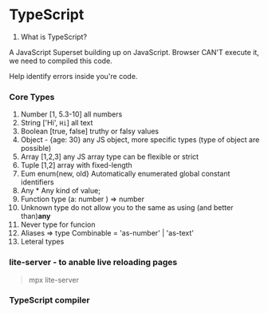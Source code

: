 # TypeScript

1. What is TypeScript?

A JavaScript Superset building up on JavaScript.
Browser CAN'T execute it, we need to compiled this code.

Help identify errors inside you're code.

### Core Types

1. Number [1, 5.3-10] all numbers
2. String ['Hi', `Hi`] all text
3. Boolean [true, false] truthy or falsy values
4. Object - {age: 30} any JS object, more specific types (type of object are possible)
5. Array [1,2,3] any JS array type can be flexible or strict
6. Tuple [1,2]  array with fixed-length
7. Eum   enum{new, old} Automatically enumerated global constant identifiers
8. Any * Any kind of value;
9. Function type (a: number ) => number
10. Unknown type do not allow you to the same as using (and better than)**any**
11. Never type for funcion
12. Aliases => type Combinable = 'as-number' | 'as-text'
13. Leteral types

### lite-server - to anable live reloading pages

> mpx lite-server

### TypeScript compiler
